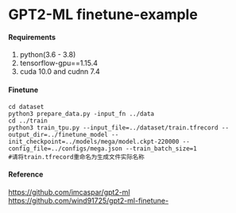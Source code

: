 # **GPT2-ML finetune-example**

#### Requirements
1. python(3.6 - 3.8)
2. tensorflow-gpu==1.15.4
3. cuda 10.0 and cudnn 7.4

#### Finetune
``` shell script
cd dataset
python3 prepare_data.py -input_fn ../data
cd ../train
python3 train_tpu.py --input_file=../dataset/train.tfrecord --output_dir=../finetune_model --init_checkpoint=../models/mega/model.ckpt-220000 --config_file=../configs/mega.json --train_batch_size=1
#请将train.tfrecord重命名为生成文件实际名称
```

#### Reference

https://github.com/imcaspar/gpt2-ml \
https://github.com/wind91725/gpt2-ml-finetune-